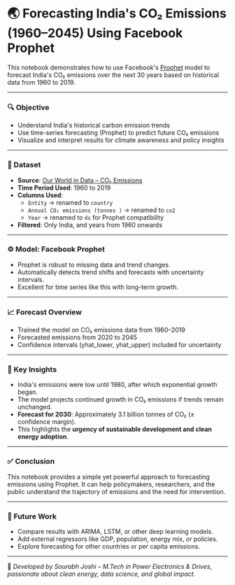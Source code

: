 
# 🌏 Forecasting India's CO₂ Emissions (1960–2045) Using Facebook Prophet

This notebook demonstrates how to use Facebook's [Prophet](https://facebook.github.io/prophet/) model to forecast India's CO₂ emissions over the next 30 years based on historical data from 1960 to 2019.

---

### 🔍 Objective

- Understand India's historical carbon emission trends
- Use time-series forecasting (Prophet) to predict future CO₂ emissions
- Visualize and interpret results for climate awareness and policy insights

---

### 📂 Dataset

- **Source**: [Our World in Data – CO₂ Emissions](https://ourworldindata.org/co2-emissions)
- **Time Period Used**: 1960 to 2019
- **Columns Used**:
  - `Entity` → renamed to `country`
  - `Annual CO₂ emissions (tonnes )` → renamed to `co2`
  - `Year` → renamed to `ds` for Prophet compatibility
- **Filtered**: Only India, and years from 1960 onwards

---

### ⚙️ Model: Facebook Prophet

- Prophet is robust to missing data and trend changes.
- Automatically detects trend shifts and forecasts with uncertainty intervals.
- Excellent for time series like this with long-term growth.

---

### 📈 Forecast Overview

- Trained the model on CO₂ emissions data from 1960–2019
- Forecasted emissions from 2020 to 2045
- Confidence intervals (yhat_lower, yhat_upper) included for uncertainty

---

### 📌 Key Insights

- India's emissions were low until 1980, after which exponential growth began.
- The model projects continued growth in CO₂ emissions if trends remain unchanged.
- **Forecast for 2030**: Approximately 3.1 billion tonnes of CO₂ (± confidence margin).
- This highlights the **urgency of sustainable development and clean energy adoption**.

---

### ✅ Conclusion

This notebook provides a simple yet powerful approach to forecasting emissions using Prophet. It can help policymakers, researchers, and the public understand the trajectory of emissions and the need for intervention.

---

### 🚀 Future Work

- Compare results with ARIMA, LSTM, or other deep learning models.
- Add external regressors like GDP, population, energy mix, or policies.
- Explore forecasting for other countries or per capita emissions.

---

🧠 _Developed by Sourabh Joshi – M.Tech in Power Electronics & Drives, passionate about clean energy, data science, and global impact._

